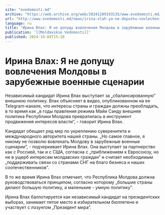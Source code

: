 ```yaml
---
site: "evedomosti.md"
archive: "https://web.archive.org/web/20241209193135/www.evedomosti.md/news/irina-vlah-ya-ne-dopushu-vovlecheniya-moldovy-v-zarubezhnye"
url: "http://www.evedomosti.md/news/irina-vlah-ya-ne-dopushu-vovlecheniya-moldovy-v-zarubezhnye"
language: ru
title: "Ирина Влах: Я не допущу вовлечения Молдовы в зарубежные военные сценарии"
publication: '[[Moldavskie Vedomosti]]'
published: 2024-10-04T15:18
---
```


# Ирина Влах: Я не допущу вовлечения Молдовы в зарубежные военные сценарии

Независимый кандидат Ирина Влах выступает за „сбалансированную” внешнюю политику. Влах объясняет в видео, опубликованном на ее Telegram-канале, что интересы страны и граждан должны преобладать, в то время как „в годы правления режима Майи Санду внешняя политика Республики Молдова превратилась в инструмент продвижения интересов власти”, - говорит Ирина Влах.

Кандидат обещает ряд мер по укреплению суверенитета и международного авторитета нашей страны. „Но самое главное, я никому не позволю вовлекать Молдову в зарубежные военные сценарии”, - подчеркивает Ирина Влах. Она выступает за партнерство как с Россией, так и с США, согласна с „приближением к Евросоюзу, но не в ущерб интересам молдавских граждан” и считает необходимым „поддерживать связи со странами СНГ на благо бизнеса и наших соотечественников”.

В то же время Ирина Влах отмечает, что Республика Молдова должна руководствоваться принципом, согласно которому „большие страны делают большую политику, а маленькие - умную политику”.

Ирина Влах баллотируется как независимый кандидат на президентских выборах, занимает пятое место в избирательном бюллетене и участвует с лозунгом „Президент мира”.